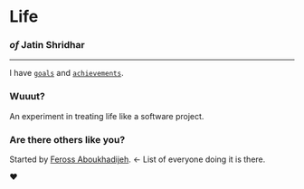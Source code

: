# Life

### *of* Jatin Shridhar
---

I have [`goals`](https://github.com/jatins/Life/issues?state=open) and [`achievements`](https://github.com/elenatorro/Life/issues?state=closed). 

### Wuuut?
An experiment in treating life like a software project.

### Are there others like you?
Started by [Feross Aboukhadijeh](https://github.com/feross/Life). <- List of everyone doing it is there.

♥



